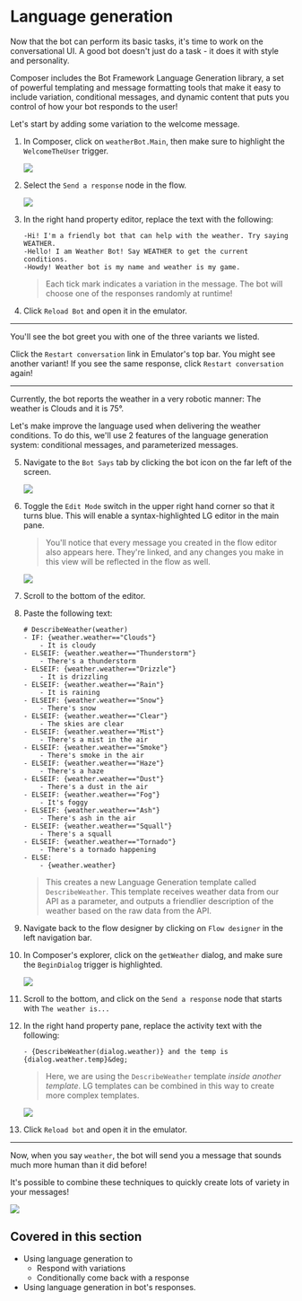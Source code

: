 # Language generation

Now that the bot can perform its basic tasks, it's time to work on the conversational UI. A good bot doesn't just do a task - it does it with style and personality.

Composer includes the Bot Framework Language Generation library, a set of powerful templating and message formatting tools that make it easy to include variation, conditional messages, and dynamic content that puts you control of how your bot responds to the user!

Let's start by adding some variation to the welcome message.

1. In Composer, click on `weatherBot.Main`, then make sure to highlight the `WelcomeTheUser` trigger.

   ![](./assets/05/nav1.png) 

2. Select the `Send a response` node in the flow.

   ![](./assets/05/lg-1.png)

3. In the right hand property editor, replace the text with the following:

    ```
    -Hi! I'm a friendly bot that can help with the weather. Try saying WEATHER.
    -Hello! I am Weather Bot! Say WEATHER to get the current conditions.
    -Howdy! Weather bot is my name and weather is my game.
    ```

    > Each tick mark indicates a variation in the message. The bot will choose one of the responses randomly at runtime!

4. Click `Reload Bot` and open it in the emulator.

---

You'll see the bot greet you with one of the three variants we listed. 

Click the `Restart conversation` link in Emulator's top bar. You might see another variant! If you see the same response, click `Restart conversation` again! 

---

Currently, the bot reports the weather in a very robotic manner: The weather is Clouds and it is 75&deg;.

Let's make improve the language used when delivering the weather conditions. To do this, we'll use 2 features of the language generation system: conditional messages, and parameterized messages.

5. Navigate to the `Bot Says` tab by clicking the bot icon on the far left of the screen.

   ![](./assets/05/botsays.png)

6. Toggle the `Edit Mode` switch in the upper right hand corner so that it turns blue.  This will enable a syntax-highlighted LG editor in the main pane.

   > You'll notice that every message you created in the flow editor also appears here. They're linked, and any changes you make in this view will be reflected in the flow as well.

   ![](./assets/05/editmode.png) 

7. Scroll to the bottom of the editor.
8. Paste the following text:
    ```
    # DescribeWeather(weather)
    - IF: {weather.weather=="Clouds"}
        - It is cloudy
    - ELSEIF: {weather.weather=="Thunderstorm"}
        - There's a thunderstorm
    - ELSEIF: {weather.weather=="Drizzle"}
        - It is drizzling
    - ELSEIF: {weather.weather=="Rain"}
        - It is raining
    - ELSEIF: {weather.weather=="Snow"}
        - There's snow
    - ELSEIF: {weather.weather=="Clear"}
        - The skies are clear
    - ELSEIF: {weather.weather=="Mist"}
        - There's a mist in the air
    - ELSEIF: {weather.weather=="Smoke"}
        - There's smoke in the air
    - ELSEIF: {weather.weather=="Haze"}
        - There's a haze
    - ELSEIF: {weather.weather=="Dust"}
        - There's a dust in the air
    - ELSEIF: {weather.weather=="Fog"}
        - It's foggy
    - ELSEIF: {weather.weather=="Ash"}
        - There's ash in the air
    - ELSEIF: {weather.weather=="Squall"}
        - There's a squall
    - ELSEIF: {weather.weather=="Tornado"}
        - There's a tornado happening
    - ELSE:
        - {weather.weather}
    ```

    > This creates a new Language Generation template called `DescribeWeather`. This template receives weather data from our API as a parameter, and outputs a friendlier 
    description of the weather based on the raw data from the API.

9. Navigate back to the flow designer by clicking on `Flow designer` in the left navigation bar.
10. In Composer's explorer, click on the `getWeather` dialog, and make sure the `BeginDialog` trigger is highlighted.

      ![](./assets/05/nav2.png)

11. Scroll to the bottom, and click on the `Send a response` node that starts with `The weather is...`
13. In the right hand property pane, replace the activity text with the following:

      `- {DescribeWeather(dialog.weather)} and the temp is {dialog.weather.temp}&deg;`

      > Here, we are using the `DescribeWeather` template _inside another template_. LG templates can be combined in this way to create more complex templates.

      ![](./assets/05/lg-2.png)

14. Click `Reload bot` and open it in the emulator.

---

Now, when you say `weather`, the bot will send you a message that sounds much more human than it did before!

It's possible to combine these techniques to quickly create lots of variety in your messages!

![](./assets/05/nice-weather.png)

## Covered in this section
- Using language generation to
    - Respond with variations
    - Conditionally come back with a response
- Using language generation in bot's responses.